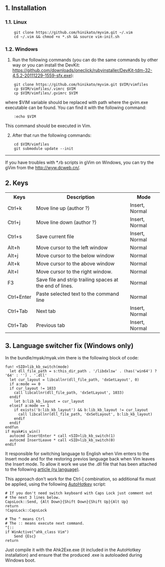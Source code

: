 ## 1. Installation


### 1.1. Linux

```
    git clone https://github.com/hinikato/myvim.git ~/.vim
    cd ~/.vim && chmod +x *.sh && source vim-init.sh
```

### 1.2. Windows

1. Run the following commands (you can do the same commands by other way or you can install the DevKit:
https://github.com/downloads/oneclick/rubyinstaller/DevKit-tdm-32-4.5.2-20111229-1559-sfx.exe):

```
    git clone https://github.com/hinikato/myvim.git $VIM/vimfiles
    cp $VIM/vimfiles/.vimrc $VIM
    cp $VIM/vimfiles/.gvimrc $VIM
```
where $VIM variable should be replaced with path where the gvim.exe executable can be found. You can find it with
the following command:

```
    :echo $VIM
```

This command should be executed in Vim.

2. After that run the following commands:

```
    cd $VIM/vimfiles
    git submodule update --init
```
------------------------------------------------------
If you have troubles with *.rb scripts in gVim on Windows, you can try the gVim from the http://wyw.dcweb.cn/.


## 2. Keys

<table>
    <tr>
        <th>
            Keys
        </th>
        <th>
            Description
        </th>
        <th>
            Mode
        </th>
    </tr>
    <tr>
        <td>
            Ctrl+k
        </td>
        <td>
            Move line up (author ?)
        </td>
        <td>
            Insert, Normal
        </td>
    </tr>
    <tr>
        <td>
            Ctrl+j
        </td>
        <td>
            Move line down (author ?)
        </td>
        <td>
            Insert, Normal
        </td>
    </tr>
    <tr>
        <td>
            Ctrl+s
        </td>
        <td>
            Save current file
        </td>
        <td>
            Insert, Normal
        </td>
    </tr>
    <tr>
        <td>
            Alt+h
        </td>
        <td>
            Move cursor to the left window
        </td>
        <td>
            Normal
        </td>
    </tr>
    <tr>
        <td>
            Alt+j
        </td>
        <td>
            Move cursor to the below window
        </td>
        <td>
            Normal
        </td>
    </tr>
    <tr>
        <td>
            Alt+k
        </td>
        <td>
            Move cursor to the above window
        </td>
        <td>
            Normal
        </td>
    </tr>
    <tr>
        <td>
            Alt+l
        </td>
        <td>
            Move cursor to the right window.
        </td>
        <td>
            Normal
        </td>
    </tr>
    <tr>
        <td>
            F3
        </td>
        <td>
            Save file and strip trailing spaces at the end of lines.
        </td>
        <td>
            Normal
        </td>
    </tr>
    <tr>
        <td>
            Ctrl+Enter
        </td>
        <td>
            Paste selected text to the command line
        </td>
        <td>
            Normal
        </td>
    </tr>
    <tr>
        <td>
            Ctrl+Tab
        </td>
        <td>
            Next tab
        </td>
        <td>
            Insert, Normal
        </td>
    </tr>
    <tr>
        <td>
            Ctrl+Tab
        </td>
        <td>
            Previous tab
        </td>
        <td>
            Insert, Normal
        </td>
    </tr>
</table>


## 3. Language switcher fix (Windows only)

In the bundle/myak/myak.vim there is the following block of code:

```
fun! <SID>lib_kb_switch(mode)
  let dll_file_path = s:this_dir_path . '/libdxlsw' . (has('win64') ? '64' : '') . '.dll'
  let cur_layout = libcallnr(dll_file_path, 'dxGetLayout', 0)
  if a:mode == 0
  if cur_layout != 1033
    call libcallnr(dll_file_path, 'dxSetLayout', 1033)
  endif
    let b:lib_kb_layout = cur_layout
  elseif a:mode == 1
    if exists('b:lib_kb_layout') && b:lib_kb_layout != cur_layout
      call libcallnr(dll_file_path, 'dxSetLayout', b:lib_kb_layout)
    endif
  endif
endfun
if myak#is_win()
  autocmd InsertEnter * call <SID>lib_kb_switch(1)
  autocmd InsertLeave * call <SID>lib_kb_switch(0)
endif
```
It responsible for switching language to English when Vim enters to the Insert mode and
for the restoring previos language back when Vim leaves the Insert mode. To allow it work we use the
.dll file that has been attached to the following [article (ru language)](http://habrahabr.ru/post/162483/).

This approach don't work for the Ctrl-[ combination, so additional fix must be applied, using the following
[AutoHotkey](http://www.autohotkey.com/) script:

```
# If you don't need switch keyboard with Caps Lock just comment out
# the next 3 lines below.
CapsLock::Send, {Alt Down}{Shift Down}{Shift Up}{Alt Up}
return
!CapsLock::CapsLock

# The ^ means Ctrl
# The :: means execute next command.
^[::
if WinActive("ahk_class Vim")
    Send {Esc}
return
```
Just compile it with the Ahk2Exe.exe (it included in the AutoHotkey installation) and ensure that
the produced .exe is autoloaded during Windows boot.
